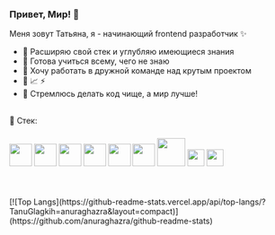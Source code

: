 ### Привет, Мир! 👋

Меня зовут Татьяна, я - начинающий frontend разработчик ✨

- 🔭 Расширяю свой стек и углубляю имеющиеся знания
- 🌱 Готова учиться всему, чего не знаю
- 👯 Хочу работать в дружной команде над крутым проектом 
- 🦾 📈 ⚡
- 🎯 Стремлюсь делать код чище, а мир лучше!
<br>
📌 Стек: 
<h3>
<img src="https://user-images.githubusercontent.com/96661925/182633792-4273dcdd-e9dc-4db0-bae9-bb8c706a4c1b.png" height="40"/>
 <img src="https://user-images.githubusercontent.com/96661925/182633857-483a1a7e-ed39-4c5e-964c-d329f16eb55b.png" height="40"/>
<img src="https://user-images.githubusercontent.com/96661925/182633847-88eb8bfa-7eb3-4bbb-a75b-8e0e8db41898.png" height="40"/>
<img src="https://user-images.githubusercontent.com/96661925/182633853-04b966cc-86cd-438d-9e91-003ed2e69d31.png" height="40"/>
<img src="https://user-images.githubusercontent.com/96661925/182633863-80ada1bf-1407-458d-82bc-890ae891ea48.png" height="40"/>
<img src="https://user-images.githubusercontent.com/96661925/182645014-fc2c203e-38ac-4fa6-a501-575a9c20d574.svg" height="40"/>
<img src="https://user-images.githubusercontent.com/96661925/182633866-bee572f1-df67-429c-b9f9-297dd4273f55.png" height="50"/>
<img src="https://img.shields.io/badge/-cypress-%23E5E5E5?style=for-the-badge&logo=cypress&logoColor=058a5e" height="30"/>
<img src="https://img.shields.io/badge/-jest-%23C21325?style=for-the-badge&logo=jest&logoColor=white" height="30"/>
</h3>
<br>
<br>
[![Top Langs](https://github-readme-stats.vercel.app/api/top-langs/?TanuGlagkih=anuraghazra&layout=compact)](https://github.com/anuraghazra/github-readme-stats)


<!--
&#127744; 🦾 📈 ⚡ 
<h1 align="center">Hi there, I'm <a href="https://daniilshat.ru/" target="_blank">Daniil</a> 
<img src="https://github.com/blackcater/blackcater/raw/main/images/Hi.gif" height="32"/></h1>
<h3 align="center">Computer science student, IT news writer from Russia 🇷🇺</h3>

Маленький (small):  
[![codewars](https://www.codewars.com/users/username/badges/small)](https://www.codewars.com/users/username) 
      
  
Для компактной версиb
[![Top Langs](https://github-readme-stats.vercel.app/api/top-langs/?username=anuraghazra&layout=compact)](https://github.com/anuraghazra/github-readme-stats)

Для подробной версии
[![Top Langs](https://github-readme-stats.vercel.app/api/top-langs/?username=anuraghazra)](https://github.com/anuraghazra/github-readme-stats)



![cypress](https://img.shields.io/badge/-cypress-%23E5E5E5?style=for-the-badge&logo=cypress&logoColor=058a5e)
![Jest](https://img.shields.io/badge/-jest-%23C21325?style=for-the-badge&logo=jest&logoColor=white)
![css3](https://user-images.githubusercontent.com/96661925/182645014-fc2c203e-38ac-4fa6-a501-575a9c20d574.svg)



![file_type_html_icon_130541](https://user-images.githubusercontent.com/96661925/182633792-4273dcdd-e9dc-4db0-bae9-bb8c706a4c1b.png)
![redux_original_logo_icon_146365](https://user-images.githubusercontent.com/96661925/182633847-88eb8bfa-7eb3-4bbb-a75b-8e0e8db41898.png)
![typescript_original_logo_icon_146317](https://user-images.githubusercontent.com/96661925/182633853-04b966cc-86cd-438d-9e91-003ed2e69d31.png)
![file_type_js_official_icon_130509](https://user-images.githubusercontent.com/96661925/182633857-483a1a7e-ed39-4c5e-964c-d329f16eb55b.png)
![react_original_logo_icon_146374](https://user-images.githubusercontent.com/96661925/182633863-80ada1bf-1407-458d-82bc-890ae891ea48.png)
![git_original_wordmark_logo_icon_146510](https://user-images.githubusercontent.com/96661925/182633866-bee572f1-df67-429c-b9f9-297dd4273f55.png)
-->
